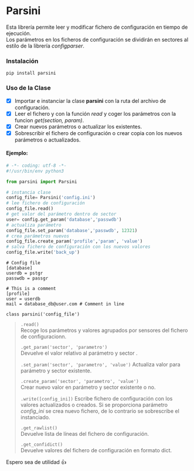 # Parsini

Esta librería permite leer y modificar fichero de configuración en tiempo de ejecución.   
Los parámetros en los ficheros de configuración se dividirán en sectores al estilo de la librería *configparser*.

### Instalación

`pip install parsini`

### Uso de la Clase

- [x] Importar e instanciar la clase **parsini** con la ruta del archivo de configuración.
- [x] Leer el fichero y con la función *read* y coger los parámetros con la funcion *get(section, param)*.
- [x] Crear nuevos parámetros o actualizar los existentes.
- [x] Sobrescribir el fichero de configuración o crear copia con los nuevos parámetros o actualizados.

#### Ejemplo:

```python
# -*- coding: utf-8 -*-
#!/usr/bin/env python3

from parsini import Parsini

# instancia clase
config_file= Parsini('config.ini')
# lee fichero de configuración
config_file.read()
# get valor del parámetro dentro de sector
user= config.get_param('database','passwdb')
# actualiza parámetro
config_file.set_param('database','passwdb', 12321)
# crea parámetros nuevos
config_file.create_param('profile','param', 'value')
# salva fichero de configuración con los nuevos valores
config_file.write('back_up')
```
```text
# Config file
[database]
userdb = pstgr
passwdb = passgr

# This is a comment
[profile]
user = userdb
mail = database_db@user.com # Comment in line
```

`class parsini('config_file')`

> `.read()`     
> Recoge los parámetros y valores agrupados por sensores del fichero de configuracionn.
>
> `.get_param('sector', 'parametro')`   
> Devuelve el valor relativo al parámetro y sector .
>
> `.set_param('sector', 'parametro', 'value')`
> Actualiza valor para parámetro y sector existente.
>
> `.create_param('sector', 'parametro', 'value')`     
> Crear nuevo valor en parámetro y sector existente o no.
>
> `.write([config_ini])`
> Escribe fichero de configuración con los valores actualizados o creados. Si se proporciona parámetro *config_ini* se crea nuevo fichero, de lo contrario se sobrescribe el instanciado.
>
> `.get_rawlist()`     
> Devuelve lista de líneas del fichero de configuración.
>
> `.get_confidict()`     
> Devuelve valores del fichero de configuración en formato dict.

Espero sea de utilidad :+1:
